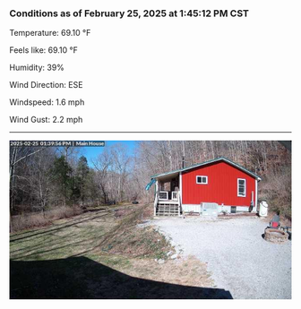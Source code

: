 ### Conditions as of February 25, 2025 at 1:45:12 PM CST 

Temperature: 69.10 &deg;F

Feels like: 69.10 &deg;F

Humidity: 39%

Wind Direction: ESE

Windspeed: 1.6 mph

Wind Gust: 2.2 mph

---

<img src="./images/latest.jpeg"/>

